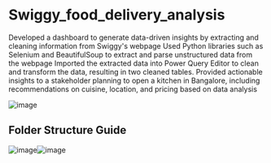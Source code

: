 # Swiggy_food_delivery_analysis
Developed a dashboard to generate data-driven insights by extracting and cleaning information from Swiggy's webpage Used Python libraries such as Selenium and BeautifulSoup to extract and parse unstructured data from the webpage Imported the extracted data into Power Query Editor to clean and transform the data, resulting in two cleaned tables. Provided actionable insights to a stakeholder planning to open a kitchen in Bangalore, including recommendations on cuisine, location, and pricing based on data analysis

![image](https://github.com/Yeshwantjadhav/Siwggy-food-delivery-analysis/assets/120619581/8307791c-a1c5-40ac-b4cc-61020f28b24c)

## Folder Structure Guide
![image](https://github.com/Yeshwantjadhav/Siwggy-food-delivery-analysis/assets/120619581/e34890fb-59b9-4c85-8970-69362bb927df)![image](https://github.com/Yeshwantjadhav/Siwggy-food-delivery-analysis/assets/120619581/c5332960-2244-41e3-8b08-6550cdcd9008)
